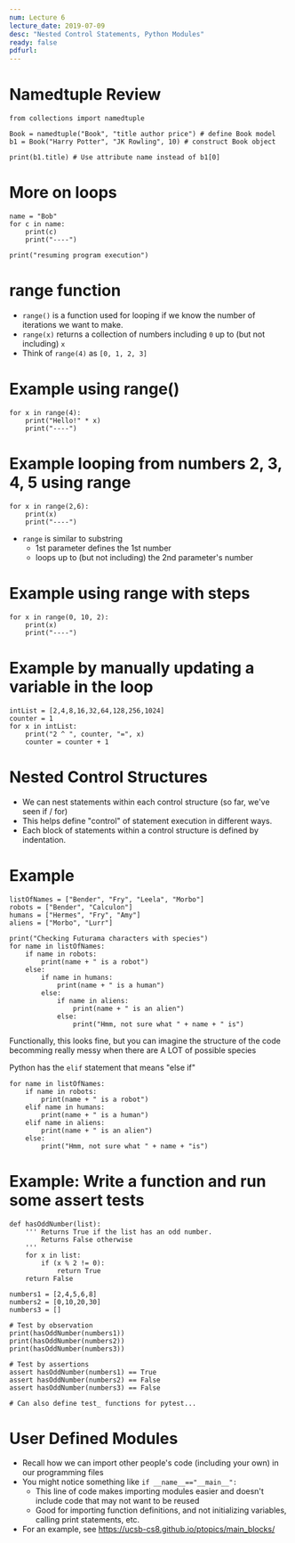 ```yaml
---
num: Lecture 6
lecture_date: 2019-07-09
desc: "Nested Control Statements, Python Modules"
ready: false
pdfurl:
---
```



# Namedtuple Review

```
from collections import namedtuple

Book = namedtuple("Book", "title author price") # define Book model
b1 = Book("Harry Potter", "JK Rowling", 10) # construct Book object

print(b1.title) # Use attribute name instead of b1[0]
```


# More on loops


```
name = "Bob"
for c in name:
    print(c)
    print("----")

print("resuming program execution")
```

# range function

- `range()` is a function used for looping if we know
  the number of iterations we want to make.
- `range(x)` returns a collection of numbers including
  `0` up to (but not including) `x`
- Think of `range(4)` as `[0, 1, 2, 3]`



# Example using range()

```
for x in range(4):
    print("Hello!" * x)
    print("----")
```


# Example looping from numbers 2, 3, 4, 5 using range

```
for x in range(2,6):
    print(x)
    print("----")
```

* `range` is similar to substring
  * 1st parameter defines the 1st number
  * loops up to (but not including) the 2nd parameter's number


# Example using range with steps

```
for x in range(0, 10, 2):
    print(x)
    print("----")
```


# Example by manually updating a variable in the loop

```
intList = [2,4,8,16,32,64,128,256,1024]
counter = 1
for x in intList:
    print("2 ^ ", counter, "=", x)
    counter = counter + 1
```

# Nested Control Structures

- We can nest statements within each control structure
  (so far, we've seen if / for)
- This helps define "control" of statement execution in
  different ways.
- Each block of statements within a control structure is
  defined by indentation.


# Example

```
listOfNames = ["Bender", "Fry", "Leela", "Morbo"]
robots = ["Bender", "Calculon"]
humans = ["Hermes", "Fry", "Amy"]
aliens = ["Morbo", "Lurr"]

print("Checking Futurama characters with species")
for name in listOfNames:
    if name in robots:
        print(name + " is a robot")
    else:
        if name in humans:
            print(name + " is a human")
        else:
            if name in aliens:
                print(name + " is an alien")
            else:
                print("Hmm, not sure what " + name + " is")

```

Functionally, this looks fine, but you can imagine the
structure of the code becomming really messy when there
are A LOT of possible species

Python has the `elif` statement that means "else if"

```
for name in listOfNames:
    if name in robots:
        print(name + " is a robot")
    elif name in humans:
        print(name + " is a human")
    elif name in aliens:
        print(name + " is an alien")
    else:
        print("Hmm, not sure what " + name + "is")
```


# Example: Write a function and run some assert tests

```
def hasOddNumber(list):
    ''' Returns True if the list has an odd number.
        Returns False otherwise
    '''
    for x in list:
        if (x % 2 != 0):
            return True
    return False

numbers1 = [2,4,5,6,8]
numbers2 = [0,10,20,30]
numbers3 = []

# Test by observation
print(hasOddNumber(numbers1))
print(hasOddNumber(numbers2))
print(hasOddNumber(numbers3))

# Test by assertions
assert hasOddNumber(numbers1) == True
assert hasOddNumber(numbers2) == False
assert hasOddNumber(numbers3) == False

# Can also define test_ functions for pytest...
```


# User Defined Modules

- Recall how we can import other people's code (including
  your own) in our programming files
- You might notice something like `if __name__=="__main__":`
  - This line of code makes importing modules easier
    and doesn't include code that may not want to be reused
  - Good for importing function definitions, and not
    initializing variables, calling print statements, etc.
- For an example, see <https://ucsb-cs8.github.io/ptopics/main_blocks/>



    






            






